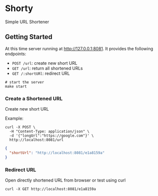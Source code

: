 # Shorty
Simple URL Shortener

## Getting Started

At this time server running at http://127.0.0.1:8081. It provides the following endpoints:

- `POST /url`: create new short URL
- `GET /url`: return all shortened URLs
- `GET /:shortURl`: redirect URL

```shell
# start the server
make start
```

### Create a Shortened URL
Create new short URL

Example:
```shell
curl -X POST \
  -H "Content-Type: application/json" \
  -d '{"longUrl":"https://google.com"}' \
  http://localhost:8081/url
```
```json
{
  "shortUrl": "http://localhost:8081/e1a8159a"
}
```

### Redirect URL

Open directly shortened URL from browser or test using curl

```shell
curl -X GET http://localhost:8081/e1a8159a
```
